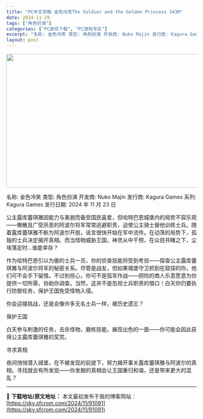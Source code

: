 ```yaml
---
title: "PC中文攻略 金色冷笑The Soldier and the Golden Princess 343M"
date: 2024-11-29
tags: ["角色扮演"]
categories: ["PC游戏下载", "PC游戏专区"]
excerpt: "名称: 金色冷笑 类型: 角色扮演 开发商: Nuko Majin 发行商: Kagura Games 系列: Kagura Games 发行日期: 2024 年 11 月 23 日 公主露库蕾琪雅因能力与美貌而备受国民喜爱，但哈特巴恩城堡内的局势不容乐观——懒散且广受厌恶的阿波尔将军常常逃避职责，&hellip;"
layout: post
---
```


<img class="aligncenter size-full wp-image-91095" src="https://sky.sfcrom.com/wp-content/uploads/2024/11/2024112902005378.webp" alt="" width="616" height="353" />

名称: 金色冷笑
类型: 角色扮演
开发商: Nuko Majin
发行商: Kagura Games
系列: Kagura Games
发行日期: 2024 年 11 月 23 日

公主露库蕾琪雅因能力与美貌而备受国民喜爱，但哈特巴恩城堡内的局势不容乐观——懒散且广受厌恶的阿波尔将军常常逃避职责，迫使公主骑士替他训练士兵。随着露库蕾琪雅不断为阿波尔开脱，谣言很快开始在军中流传。在动荡的局势下，孤独的士兵决定揭开真相。而当怪物威胁王国，神灵从中干预，在众目共睹之下，尘埃落定时…谁能幸存？

作为哈特巴恩引以为傲的士兵一员，你的侦查技能将受到考验——探查公主露库蕾琪雅与阿波尔将军的秘密关系。尽管是战友，但如果城堡守卫抓到在窥探的你，他们可不会手下留情。不过别担心，你可不是孤军作战——阴险的商人乐意愿意为你提供一切所需，协助你调查。当然，这并不是忽视士兵职责的借口！白天你仍要执行防御任务，保护王国免受怪物入侵。

你会迎接挑战，还是会像许多无名士兵一样，被历史遗忘？

保护王国

白天参与刺激的任务，击杀怪物，磨练技能，展现出色的一面——你可能会因此获得公主露库蕾琪雅的奖赏。

寻求真相

夜间悄悄潜入城堡，在不被发现的前提下，努力揭开事关露库蕾琪雅与阿波尔的真相。寻找就会有所发现——你发掘的真相会让王国重归和谐，还是带来更大的混乱？

---
📖 **下载地址/原文地址：** 本文最初发布于我的博客网站：[https://sky.sfcrom.com/2024/11/91091](https://sky.sfcrom.com/2024/11/91091)
